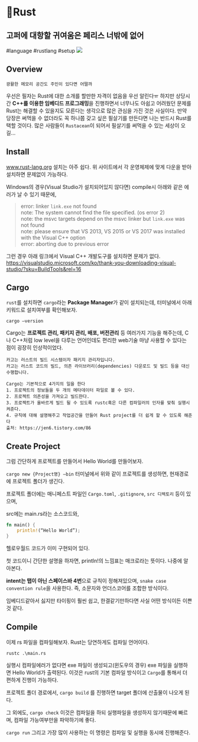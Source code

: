 # 🦀Rust
## 고퍼에 대항할 귀여움은 페리스 너밖에 없어
#language #rustlang #setup
![](%F0%9F%A6%80Rust/Rust-1024x381.jpg)

## Overview 
`광활한 메모리 공간도 주인이 있다면 어떨까`

우선은 필자는 Rust에 대한 소개를 할만한 자격이 없음을 우선 알린다ㅠ 하지만 상당시간 **C++를 이용한 임베디드 프로그래밍**을 진행하면서 너무나도 아쉽고 어려웠던 문제를 Rust는 해결할 수 있을지도 모른다는 생각으로 많은 관심을 가진 것은 사실이다. 만약 당장은 써먹을 수 없더라도 꼭 하나쯤 갖고 싶은 필살기를 만든다면 나는 반드시 Rust를 택할 것이다. 많은 사람들이 `Rustacean`이 되어서 필살기를 써먹을 수 있는 세상이 오길…


## Install
www.rust-lang.org
설치는 아주 쉽다. 위 사이트에서 각 운영체제에 맞게 다운을 받아 설치하면 문제없이 가능하다.

Windows의 경우(Visual Studio가 설치되어있지 않다면) compile시 아래와 같은 에러가 날 수 있기 때문에,

> error: linker `link.exe` not found  
> note: The system cannot find the file specified. (os error 2)  
> note: the msvc targets depend on the msvc linker but `link.exe` was not found  
> note: please ensure that VS 2013, VS 2015 or VS 2017 was installed with the Visual C++ option  
> error: aborting due to previous error  

그런 경우 아래 링크에서 Visual C++ 개발도구를 설치하면 문제가 없다.
https://visualstudio.microsoft.com/ko/thank-you-downloading-visual-studio/?sku=BuildTools&rel=16


## Cargo
`rust`를 설치하면 `cargo`라는 **Package Manager**가 같이 설치되는데,
터미널에서 아래 키워드로 설치여부를 확인해보자.

`cargo —version`

Cargo는 **프로젝트 관리, 패키지 관리, 배포, 버전관리** 등 여러가지 기능을 해주는데,
C나 C++처럼 low level을 다루는 언어인데도 편리한 web기술 마냥 사용할 수 있다는 점이 굉장히 인상적이었다.

```
카고는 러스트의 빌드 시스템이자 패키지 관리자입니다.
카고는 러스트 코드의 빌드, 의존 라이브러리(dependencies) 다운로드 및 빌드 등을 대신 수행합니다.

Cargo는 기본적으로 4가지의 일을 한다
1. 프로젝트의 정보들을 두 개의 메타데이터 파일로 볼 수 있다.
2. 프로젝트 의존성을 가져오고 빌드한다.
3. 프로젝트가 올바르게 빌드 될 수 있도록 rustc혹은 다른 컴파일러의 인자를 맞춰 실행시켜준다.
4. 규칙에 대해 설명해주고 작업공간을 만들어 Rust project를 더 쉽게 할 수 있도록 해준다
출처: https://jen6.tistory.com/86
```


## Create Project
그럼 간단하게 프로젝트를 만들어서 Hello World를 만들어보자.

`cargo new {Project명} —bin`
터미널에서 위와 같이 프로젝트를 생성하면, 현재경로에 프로젝트 폴더가 생긴다.

프로젝트 폴더에는 매니페스트 파일인 `Cargo.toml`, `.gitignore`, `src 디렉토리` 등이 있으며,

src에는 main.rs라는 소스코드와,
```rust
fn main() {
    println!(“Hello World”);
}
```
헬로우월드 코드가 이미 구현되어 있다.

첫 코드이니 간단한 설명을 하자면,
println!의 느낌표는 매크로라는 뜻이다. 나중에 알아본다.

**intent는 탭이 아닌 스페이스바 4번**으로 규칙이 정해져있으며,
`snake case convention rule`을 사용한다. 즉, 소문자와 언더스코어를 조합한 방식이다.

임베디드같아서 싫지만 타이핑이 훨씬 쉽고, 한결같기만하다면 사실 어떤 방식이든 이쁜 것 같다.


## Compile
이제 rs 파일을 컴파일해보자. Rust는 당연하게도 컴파일 언어이다.

`rustc .\main.rs`

실행시 컴파일에러가 없다면 exe 파일이 생성되고(윈도우의 경우) exe 파일을 실행하면 Hello World가 출력된다.
이것은 rust의 기본 컴파일 방식이고 `Cargo`를 통해서 더 편하게 진행이 가능하다.

프로젝트 폴더 경로에서,
`cargo build`
를 진행하면 target 폴더에 산출물이 나오게 된다.

그 외에도,
`cargo check`
이것은 컴파일을 하되 실행파일을 생성하지 않기때문에 빠르며, 컴파일 가능여부만을 파악하기에 좋다.

`cargo run`
그리고 가장 많이 사용하는 이 명령은 컴파일 및 실행을 동시에 진행해준다.